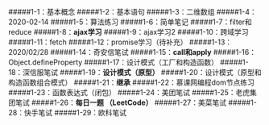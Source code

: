 #####1-1：基本概念
#####1-2：基本语句
#####1-3：二维数组
#####1-4：2020-02-14
#####1-5：算法练习
#####1-6：简单笔记
#####1-7：filter和reduce
#####1-8：**ajax学习**
#####1-9：ajax学习2
#####1-10：跨域学习
#####1-11：fetch
#####1-12：promise学习（待补充）
#####1-13：2020/02/28
#####1-14：奇安信笔试
#####1-15：**call和apply**
#####1-16：Object.defineProperty
#####1-17：设计模式（工厂和构造函数）
#####1-18：深信服笔试
#####1-19：**设计模式（原型）**
#####1-20：设计模式（原型和构造函数组合模式）
#####1-21：**继承**
#####1-22：慕课网编程dom节点练习
#####1-23：函数表达式（闭包）
#####1-24：美团笔试
#####1-25：老虎集团笔试
#####1-26：**每日一题 （LeetCode）**
#####1-27：美菜笔试
#####1-28：快手笔试
#####1-29：欧科笔试
